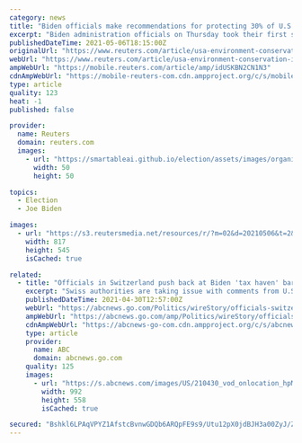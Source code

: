 ```yaml
---
category: news
title: "Biden officials make recommendations for protecting 30% of U.S. land, water"
excerpt: "Biden administration officials on Thursday took their first step toward carrying out the president's campaign pledge to conserve 30% of U.S. land and water over the next decade, outlining six categories for how land and water should be used."
publishedDateTime: 2021-05-06T18:15:00Z
originalUrl: "https://www.reuters.com/article/usa-environment-conservation-idUSL1N2MS30M"
webUrl: "https://www.reuters.com/article/usa-environment-conservation-idUSL1N2MS30M"
ampWebUrl: "https://mobile.reuters.com/article/amp/idUSKBN2CN1N3"
cdnAmpWebUrl: "https://mobile-reuters-com.cdn.ampproject.org/c/s/mobile.reuters.com/article/amp/idUSKBN2CN1N3"
type: article
quality: 123
heat: -1
published: false

provider:
  name: Reuters
  domain: reuters.com
  images:
    - url: "https://smartableai.github.io/election/assets/images/organizations/reuters.com-50x50.jpg"
      width: 50
      height: 50

topics:
  - Election
  - Joe Biden

images:
  - url: "https://s3.reutersmedia.net/resources/r/?m=02&d=20210506&t=2&i=1561178128&w=&fh=545px&fw=&ll=&pl=&sq=&r=LYNXMPEH450ZK"
    width: 817
    height: 545
    isCached: true

related:
  - title: "Officials in Switzerland push back at Biden 'tax haven' barb"
    excerpt: "Swiss authorities are taking issue with comments from U.S. President Joe Biden to Congress that many companies use Switzerland as a tax haven"
    publishedDateTime: 2021-04-30T12:57:00Z
    webUrl: "https://abcnews.go.com/Politics/wireStory/officials-switzerland-push-back-biden-tax-haven-barb-77417358"
    ampWebUrl: "https://abcnews.go.com/amp/Politics/wireStory/officials-switzerland-push-back-biden-tax-haven-barb-77417358"
    cdnAmpWebUrl: "https://abcnews-go-com.cdn.ampproject.org/c/s/abcnews.go.com/amp/Politics/wireStory/officials-switzerland-push-back-biden-tax-haven-barb-77417358"
    type: article
    provider:
      name: ABC
      domain: abcnews.go.com
    quality: 125
    images:
      - url: "https://s.abcnews.com/images/US/210430_vod_onlocation_hpMain_16x9_992.jpg"
        width: 992
        height: 558
        isCached: true

secured: "Bshkl6LPAqVPYZ1AfstcBvnwGDQb6ARQpFE9s9/Utu12pX0jdBJH3a00ZyJ/Z15JbLLvYED7NjXwJZci6AYYeYhpV/hRxkAfAgBgCqVFwflAxg97BTDIbMPFNm01HVyL9YMZl31LAUJLjAnEe/SyOh2bQwTfTTwBL8pZza/BXV0L0Tekv3nvJ5bWQFsfYVYPGJI5LOt4/3eKXxCbl+nJH5U0MJF9Rs+B2A5H+W/DWpU5AiX/TyQpHij/6RiedNzRoSEvX67EUZU912OMC9DUtNQNtu2CHC0Vy3uBsEz/0F9YAbND/XfbD+Osk5UFAnFwhezHVib47iBCqUo0Os6fPgpmVIyjlKS6zx7YgBqvfYI=;tjH/gtFXMh6/jcN5CVoWig=="
---
```



